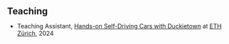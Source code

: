 <h1 id="teaching"></h1>

<h2 style="margin: 60px 0px 10px;">Teaching</h2>

<ul>
  <li>
    Teaching Assistant, <a href="">Hands-on Self-Driving Cars with Duckietown</a> at <a href="https://www.vvz.ethz.ch/Vorlesungsverzeichnis/lerneinheit.view?lerneinheitId=175880&semkez=2023W&lang=en">ETH Zürich</a>, 2024
  </li>
</ul>